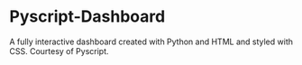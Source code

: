 # Pyscript-Dashboard
A fully interactive dashboard created with Python and HTML and styled with CSS. Courtesy of Pyscript.
